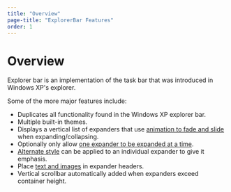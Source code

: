 ```yaml
---
title: "Overview"
page-title: "ExplorerBar Features"
order: 1
---
```

# Overview

Explorer bar is an implementation of the task bar that was introduced in Windows XP's explorer.

Some of the more major features include:

- Duplicates all functionality found in the Windows XP explorer bar.
- Multiple built-in themes.
- Displays a vertical list of expanders that use [animation to fade and slide](expand-collapse.md) when expanding/collapsing.
- Optionally only allow [one expander to be expanded at a time](expand-collapse.md).
- [Alternate style](headers-and-content.md) can be applied to an individual expander to give it emphasis.
- Place [text and images](headers-and-content.md) in expander headers.
- Vertical scrollbar automatically added when expanders exceed container height.
